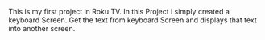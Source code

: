 This is my first project in Roku TV. In this Project i simply created a keyboard Screen. Get the text from keyboard Screen and displays that text into another screen.
